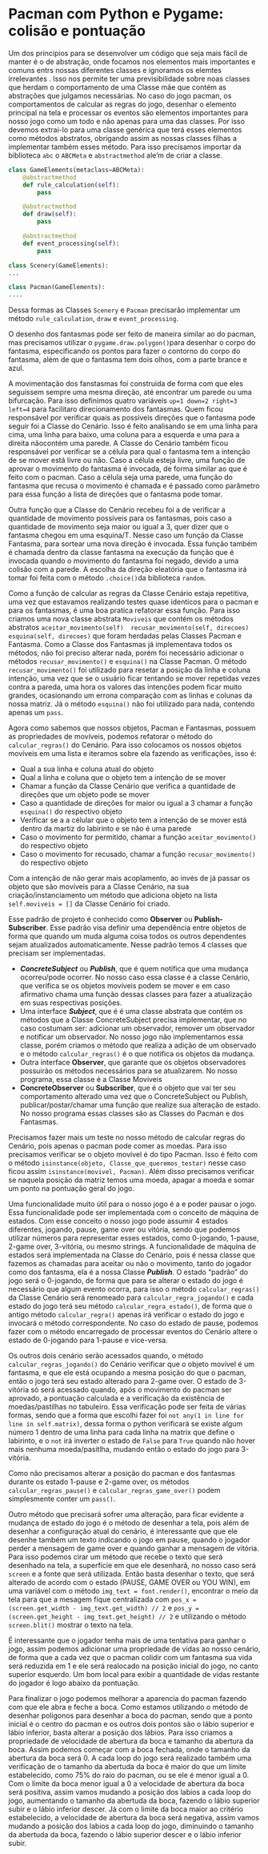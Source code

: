 # Pacman com Python e Pygame: colisão e pontuação

Um dos principios para se desenvolver um código que seja mais fácil de manter é o de abstração, onde focamos nos elementos mais importantes e comuns entrs nossas diferentes classes e ignoramos os elemtes irrelevantes . Isso nos permite ter uma previsibilidade sobre noas classes que herdam o comportamento de uma Classe mãe que contém as abstrações que julgamos necessárias. No caso do jogo pacman, os comportamentos de calcular as regras do jogo, desenhar o elemento principal na tela e processar os eventos são elementos importantes para nosso jogo como um todo e não apenas para uma das classes. Por isso devemos extrai-lo para uma classe genérica que terá esses elementos como métodos abstratos, obrigando assim as nossas classes filhas a implementar também esses método. Para isso precisamos importar da biblioteca `abc` o `ABCMeta` e `abstractmethod` ale’m de criar a classe.

```python
class GameElements(metaclass=ABCMeta):
    @abstractmethod
    def rule_calculation(self):
        pass

    @abstractmethod
    def draw(self):
        pass

    @abstractmethod
    def event_processing(self):
        pass

class Scenery(GameElements):
...

class Pacman(GameElements):
....

```

Dessa formas as Classes `Scenery` e `Pacman` precisarão implementar um método `rule_calculation`, `draw` e `event_processing`.

O desenho dos fantasmas pode ser feito de maneira similar ao do pacman, mas precisamos utilizar o `pygame.draw.polygon()`para desenhar o corpo do fantasma, especificando os pontos para fazer o contorno do corpo do fantasma, além de que o fantasma tem dois olhos, com a parte brance e azul.

A movimentação dos fanstasmas foi construida de forma com que eles seguissem sempre uma mesma direção, até encontrar um parede ou uma bifurcação. Para isso definimos quatro variáveis `up=1 down=2 right=3 left=4` para facilitaro direcionamento dos fantasmas. Quem ficou responsável por verificar quais as possiveis direções que o fantasma pode seguir foi a Classe do Cenário. Isso é feito analisando se em uma linha para cima, uma linha para baixo, uma coluna para a esquerda e uma para a direita nãocontém uma parede. A Classe do Cenário também ficou responsável por verificar se a célula para qual o fantasma tem a intenção de se mover está livre ou não. Caso a célula esteja livre, uma função de aprovar o movimento do fantasma é invocada, de forma similar ao que é feito com o pacman. Caso a célula seja uma parede, uma função do fantasma que recusa o movimento é chamada e é passado como parâmetro para essa função a lista de direções que o fantasma pode tomar.

Outra função que a Classe do Cenário recebeu foi a de verificar a quantidade de movimento possíveis para os fantasmas, pois caso a quantidade de movimento seja maior ou igual a 3, quer dizer que o fantasma chegou em uma esquina/T. Nesse caso um função da Classe Fantasma, para sortear uma nova direção é invocada. Essa função também é chamada dentro da classe fantasma na execução da função que é invocada quando o movimento do fantasma foi negado, devido a uma colisão com a parede. A escolha da direção eleatória que o fantasma irá tomar foi feita com o método `.choice()`da biblioteca `random`.

Como a função de calcular as regras da Classe Cenário estaja repetitiva, uma vez que estavamos realizando testes quase identicos para o pacman e para os fantasmas, é uma boa pratica refatorar essa função. Para isso criamos uma nova classe abstrata `Moviveis` que contém os métodos abstratos `aceitar_movimento(self)  recusar_movimento(self, direcoes)  esquina(self, direcoes)` que foram herdadas pelas Classes Pacman e Fantasma. Como a Classe dos Fantasmas já implementava todos os métodos, não foi preciso alterar nada, porém foi necessário adicionar o métodos `recusar_movimento()` e `esquina()` na Classe Pacman. O método `recusar_movimento()` foi utilizado para resetar a posição da linha e coluna intenção, uma vez que se o usuário ficar tentando se mover repetidas vezes contra a pareda, uma hora os valores das intenções podem ficar muito grandes, ocasionando um errona comparação com as linhas e colunas da nossa matriz. Já o método `esquina()` não foi utilizado para nada, contendo apenas um `pass`.

Agora como sabemos que nossos objetos, Pacman e Fantasmas, possuem as propriedades de movíveis, podemos refatorar o método do `calcular_regras()`  do Cenário. Para isso colocamos os nossos objetos movíveis em uma lista e iteramos sobre ela fazendo as verificações, isso é:

- Qual a sua linha e coluna atual do objeto
- Qual a linha e coluna que o objeto tem a intenção de se mover
- Chamar a função da Classe Cenário que verifica a quantidade de direções que um objeto pode se mover
- Caso a quantidade de direções for maior ou igual a 3 chamar a função `esquina()` do respectivo objeto
- Verificar se a a célular que o objeto tem a intenção de se mover está dentro da martiz do labirinto e se não é uma parede
- Caso o movimento for permitido, chamar a função `aceitar_movimento()` do respectivo objeto
- Caso o movimento for recusado, chamar a função `recusar_movimento()` do respectivo objeto

Com a intenção de não gerar mais acoplamento, ao invés de já passar os objeto que são movíveis para a Classe Cenário, na sua criação/instanciamento um método que adiciona objeto na lista `self.moviveis = []` da Classe Cenário foi criado.

Esse padrão de projeto é conhecido como **Observer** ou ******************Publish-Subscriber******************. Esse padrão visa definir uma dependência entre objetos de forma que quando um muda alguma coisa todos os outros dependentes sejam atualizados automaticamente. Nesse padrão temos 4 classes que precisam ser implementadas.

- ***************ConcreteSubject*************** ou *******Publish*******, que é quem notifica que uma mudança ocorreu/pode ocorrer. No nosso caso essa classe é a classe Cenário, que verifica se os objetos movíveis podem se mover e em caso afirmativo chama uma função dessas classes para fazer a atualização em suas respectivas posições.
- Uma interface *******Subject*******, que é é uma classe abstrata que contém os métodos que a Classe ConcreteSubject precisa implementar, que no caso costumam ser: adicionar um observador, remover um observador e notificar um observador. No nosso jogo não implementamos essa classe, porém criamos o método que realiza a adição de um observado e o método `calcular_regras()` é o que notifica os objetos da mudança.
- Outra interface ********Observer********, que garante que os objetos observadores possuirão os métodos necessários para se atualizarem. No nosso programa, essa classe é a Classe Moviveis
- ****************ConcreteObserver**************** ou **********Subscriber**********, que é o objeto que vai ter seu comportamento alterado uma vez que o ConcreteSubject ou Publish, publicar/postar/chamar uma função que realize sua alteração de estado. No nosso programa essas classes são as Classes do Pacman e dos Fantasmas.

Precisamos fazer mais um teste no nosso método de calcular regras do Cenário, pois apenas o pacman pode comer as moedas. Para isso precisamos verificar se o objeto movível é do tipo Pacman. Isso é feito com o método `isinstance(objeto, Classe_que_queremos_testar)` nesse caso ficou assim `isinstance(movivel, Pacman)`. Além disso precisamos verificar se naquela posição da matriz temos uma moeda, apagar a moeda e somar um ponto na pontuação geral do jogo.

Uma funcionalidade muito útil para o nosso jogo é a e poder pausar o jogo. Essa funcionalidade pode ser implementada com o conceito de máquina de estados. Com esse conceito o nosso jogo pode assumir 4 estados diferentes, jogando, pause, game over ou vitória, sendo que podemos utilizar números para representar esses estados, como 0-jogando, 1-pause, 2-game over, 3-vitória, ou mesmo strings. A funcionalidade de máquina de estados será implementada na Classe do Cenário, pois é nessa classe que fazemos as chamadas para aceitar ou não o movimento, tanto do jogador como dos fantasma, ela é a nossa Classe *******Publish*******. O estado “padrão” do jogo será o 0-jogando, de forma que para se alterar o estado do jogo é necessário que algum evento ocorra, para isso o método `calcular_regras()` da Classe Cenário será renomeado para `calcular_regra_jogando()` e cada estado do jogo terá seu método `calcular_regra_estado()`, de forma que o antigo método `calcular_regra()` apenas irá verificar o estado do jogo e invocará o método correspondente. No caso do estado de pause, podemos fazer com o método encarregado de processar eventos do Cenário altere o estado de 0-jogando para 1-pause e vice-versa. 

Os outros dois cenário serão acessados quando, o método `calcular_regras_jogando()` do Cenário verificar que o objeto movível é um fantasma, e que ele está ocupando a mesma posição do que o pacman, então o jogo terá seu estado alterado para 2-game over. O estado de 3-vitória só será acessado quando, após o movimento do pacman ser aprovado, a pontuação calculada e a verificação da existência de moedas/pastilhas no tabuleiro. Essa verificação pode ser feita de várias formas, sendo que a forma que escolhi fazer foi `not any(1 in line for line in self.matrix)`, dessa forma o python verificará se existe algum número 1 dentro de uma linha para cada linha na matrix que define o labirinto, e o `not` irá inverter o estado de `False` para `True` quando não hover mais nenhuma moeda/pasitlha, mudando então o estado do jogo para 3-vitória.

Como não precisamos alterar a posição do pacman e dos fantasmas durante os estado 1-pause e 2-game over, os métodos `calcular_regras_pause()` e `calcular_regras_game_over()` podem simplesmente conter um `pass()`.

Outro método que precisará sofrer uma alteração, para ficar evidente a mudança de estado do jogo é o método de desenhar a tela, pois além de desenhar a configuração atual do cenário, é interessante que que ele desenhe também um texto indicando o jogo em pause, quando o jogador perder a mensagem de game over e quando ganhar a mensagem de vitória. Para isso podemos cirar um método que recebe o texto que será desenhado na tela, a superfície em que ele desenhará, no nosso caso será `screen`  e a fonte que será utilizada. Então basta desenhar o texto, que será alterado de acordo com o estado (PAUSE, GAME OVER ou YOU WIN), em uma variável com o método `img_text = font.render()`, encontrar o meio da tela para que a mesagem fique centralizada com `pos_x = (screen.get_width - img_text.get_width) // 2` e `pos_y = (screen.get_height - img_text.get_height) // 2` e utilizando o método `screen.blit()` mostrar o texto na tela.

É interessante que o jogador tenha mais de uma tentativa para ganhar o jogo, assim podemos adicionar uma propriedade de vidas ao nosso cenário, de forma que a cada vez que o pacman colidir com um fantasma sua vida será reduzida em 1 e ele será realocado na posição inicial do jogo, no canto superior esquerdo. Um bom local para exibir a quantidade de vidas restante do jogador é logo abaixo da pontuação.

Para finalizar o jogo podemos melhorar a aparencia do pacman fazendo com que ele abra e feche a boca. Como estamos utilizando o método de desenhar poligonos para desenhar a boca do pacman, sendo que a ponto inicial é o centro do pacman e os outros dois pontos são o lábio superior e lábio inferior, basta alterar a posição dos lábios. Para isso criamos a propriedade de velocidade de abertura da boca e tamanho da abertura da boca. Assim podemos começar com a boca fechada, onde o tamanho da abertura da boca será 0. A cada loop do jogo será realizado também uma verificação de o tamanho da abertuda da boca é maior do que um limite estabelecido, como 75% do raio do pacman, ou se ele é menor igual a 0. Com o limite da boca menor igual a 0 a velocidade de abertura da boca será positiva, assim vamos mudando a posição dos labios a cada loop do jogo, aumentando o tamanho da abertuda da boca, fazendo o lábio superior subir e o lábio inferior descer. Já com o limite da boca maior ao critério estabelecido, a velocidade de abertura da boca será negativa, assim vamos mudando a posição dos labios a cada loop do jogo, diminuindo o tamanho da abertuda da boca, fazendo o lábio superior descer e o lábio inferior subir.